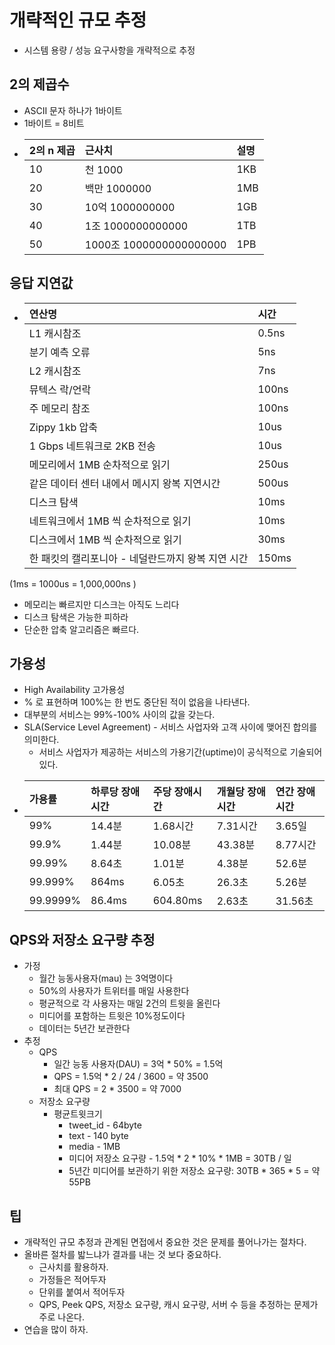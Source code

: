 # 개략적인 규모 추정

* 시스템 용량 / 성능 요구사항을 개략적으로 추정

## 2의 제곱수
* ASCII 문자 하나가 1바이트
* 1바이트 = 8비트
* | 2의 n 제곱 | 근사치                    | 설명  |
  |:--------|:-----------------------|:----|
  | 10      | 천 1000                 | 1KB |
  | 20      | 백만 1000000             | 1MB |
  | 30      | 10억 1000000000         | 1GB |
  | 40      | 1조 1000000000000       | 1TB |
  | 50      | 1000조 1000000000000000 | 1PB |


## 응답 지연값
* | 연산명                           | 시간    |
  |:------------------------------|:------|
  | L1 캐시참조                       | 0.5ns | 
  | 분기 예측 오류                      | 5ns   | 
  | L2 캐시참조                       | 7ns   |
  | 뮤텍스 락/언락                      | 100ns |
  | 주 메모리 참조                      | 100ns |
  | Zippy 1kb 압축                  | 10us  |
  | 1 Gbps 네트워크로 2KB 전송           | 10us  |
  | 메모리에서 1MB 순차적으로 읽기            | 250us |
  | 같은 데이터 센터 내에서 메시지 왕복 지연시간     | 500us |
  | 디스크 탐색                        | 10ms  |
  | 네트워크에서 1MB 씩 순차적으로 읽기         | 10ms  |
  | 디스크에서 1MB 씩 순차적으로 읽기          | 30ms  |
  | 한 패킷의 캘리포니아 - 네덜란드까지 왕복 지연 시간 | 150ms |
(1ms = 1000us = 1,000,000ns )

* 메모리는 빠르지만 디스크는 아직도 느리다
* 디스크 탐색은 가능한 피하라
* 단순한 압축 알고리즘은 빠르다.

## 가용성
* High Availability 고가용성
* % 로 표현하며 100%는 한 번도 중단된 적이 없음을 나타낸다.
* 대부분의 서비스는 99%-100% 사이의 값을 갖는다.
* SLA(Service Level Agreement) - 서비스 사업자와 고객 사이에 맺어진 합의를 의미한다.
  * 서비스 사업자가 제공하는 서비스의 가용기간(uptime)이 공식적으로 기술되어있다.
* | 가용률      | 하루당 장애시간 | 주당 장애시간  | 개월당 장애시간 | 연간 장애시간 |
  |:---------|:---------|:---------|:---------|:--------|
   | 99%      | 14.4분    | 1.68시간   | 7.31시간   | 3.65일   |
   | 99.9%    | 1.44분    | 10.08분   | 43.38분   | 8.77시간  |
   | 99.99%   | 8.64초    | 1.01분    | 4.38분    | 52.6분   |
   | 99.999%  | 864ms    | 6.05초    | 26.3초    | 5.26분   |
   | 99.9999% | 86.4ms   | 604.80ms | 2.63초    | 31.56초  |

## QPS와 저장소 요구량 추정
* 가정
  * 월간 능동사용자(mau) 는 3억명이다
  * 50%의 사용자가 트위터를 매일 사용한다
  * 평균적으로 각 사용자는 매일 2건의 트윗을 올린다
  * 미디어를 포함하는 트윗은 10%정도이다
  * 데이터는 5년간 보관한다
* 추정
  * QPS
    * 일간 능동 사용자(DAU) = 3억 * 50% = 1.5억
    * QPS = 1.5억 * 2 / 24 / 3600 = 약 3500
    * 최대 QPS = 2 * 3500 = 약 7000
  * 저장소 요구량
    * 평균트윗크기
      * tweet_id - 64byte
      * text - 140 byte
      * media - 1MB
      * 미디어 저장소 요구량 - 1.5억 * 2 * 10% * 1MB = 30TB / 일
      * 5년간 미디어를 보관하기 위한 저장소 요구량: 30TB * 365 * 5 = 약 55PB

## 팁
* 개략적인 규모 추정과 관계된 면접에서 중요한 것은 문제를 풀어나가는 절차다.
* 올바른 절차를 밟느냐가 결과를 내는 것 보다 중요하다.
  * 근사치를 활용하자.
  * 가정들은 적어두자
  * 단위를 붙여서 적어두자
  * QPS, Peek QPS, 저장소 요구량, 캐시 요구량, 서버 수 등을 추정하는 문제가 주로 나온다.
* 연습을 많이 하자.